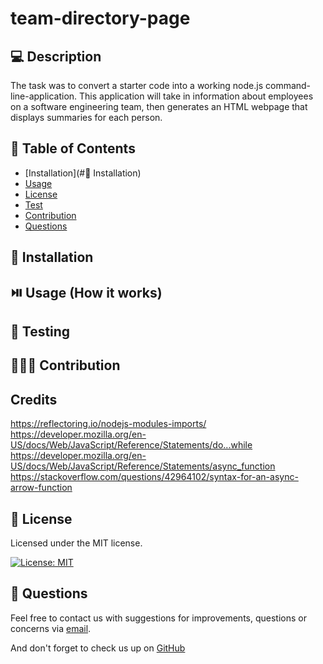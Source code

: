  
# team-directory-page

## 💻 Description

The task was to convert a starter code into a working node.js command-line-application. This application will take in information about employees on a software engineering team, then generates an HTML webpage that displays summaries for each person.

## 🧾 Table of Contents

- [Installation](#🔧 Installation)
- [Usage](#usage)
- [License](#license)
- [Test](#test)
- [Contribution](#contribution)
- [Questions](#questions)
    
## 🔧 Installation



## ⏯️ Usage (How it works)



## 🧪 Testing



## 🧑‍🤝‍🧑 Contribution



## Credits
https://reflectoring.io/nodejs-modules-imports/
https://developer.mozilla.org/en-US/docs/Web/JavaScript/Reference/Statements/do...while
https://developer.mozilla.org/en-US/docs/Web/JavaScript/Reference/Statements/async_function
https://stackoverflow.com/questions/42964102/syntax-for-an-async-arrow-function

## 📜 License

Licensed under the MIT license.

[![License: MIT](https://img.shields.io/badge/License-MIT-yellow.svg)](https://opensource.org/licenses/MIT)
     
## 💬 Questions

Feel free to contact us with suggestions for improvements, questions or concerns via [email](m@gmail.com). <br>

And don't forget to check us up on [GitHub](github.com/maudmain)
